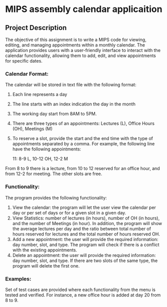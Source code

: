 # MIPS assembly calendar applicaition
## Project Description

The objective of this assignment is to write a MIPS code for viewing, editing, and managing 
appointments within a monthly calendar. The application provides users with a user-friendly 
interface to interact with the calendar functionality, allowing them to add, edit, and view 
appointments for specific dates.
 
### Calendar Format:

The calendar will be stored in text file with the following format:
    
1. Each line represents a day 
2. The line starts with an index indication the day in the month 
3. The working day start from 8AM to 5PM. 
4. There are three types of an appointments: Lectures (L), Office Hours (OH), Meetings (M) 
5. To reserve a slot, provide the start and the end time with the type of appointments 
   separated by a comma. For example, the following line have the following appointments:
          
   11: 8-9 L, 10-12 OH, 12-2 M 
          
From 8 to 9 there is a lecture, from 10 to 12 reserved for an office hour, and from 12-2 
for meeting. The other slots are free. 

### Functionality:

The program provides the following functionality: 
    
1. View the calendar: the program will let the user view the calendar per day or per set of 
   days or for a given slot in a given day. 
2. View Statistics: number of lectures (in hours), number of OH (in hours), and the number
         of Meetings (in hour). In addition, the program will show the average lectures per day 
         and the ratio between total number of hours reserved for lectures and the total number 
         of hours reserved OH. 
3. Add a new appointment: the user will provide the required information: day number, slot, 
         and type. The program will check if there is a conflict with the existing appointments.  
4. Delete an appointment: the user will provide the required information: day number, slot, 
         and type. If there are two slots of the same type, the program will delete the first one.

### Examples:

Set of test cases are provided where each functionality from the menu is tested and verified. 
For instance, a new office hour is added at day 20 from 8 to 9. 
